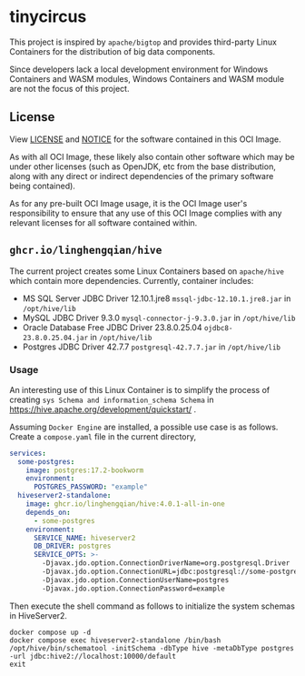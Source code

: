 # tinycircus

This project is inspired by `apache/bigtop` and provides third-party Linux Containers for the distribution of big data
components.

Since developers lack a local development environment for Windows Containers and WASM modules,
Windows Containers and WASM module are not the focus of this project.

## License

View [LICENSE](../../LICENSE) and [NOTICE](../../NOTICE) for the software contained in this OCI Image.

As with all OCI Image, these likely also contain other software which may be under other licenses (such as OpenJDK, 
etc from the base distribution, along with any direct or indirect dependencies of the primary software being contained).

As for any pre-built OCI Image usage, 
it is the OCI Image user's responsibility to ensure that any use of this OCI Image complies with any relevant licenses for all software contained within.

## `ghcr.io/linghengqian/hive`

The current project creates some Linux Containers based on `apache/hive` which contain more dependencies.
Currently, container includes:

- MS SQL Server JDBC Driver 12.10.1.jre8 `mssql-jdbc-12.10.1.jre8.jar` in `/opt/hive/lib`
- MySQL JDBC Driver 9.3.0 `mysql-connector-j-9.3.0.jar` in `/opt/hive/lib`
- Oracle Database Free JDBC Driver 23.8.0.25.04 `ojdbc8-23.8.0.25.04.jar` in `/opt/hive/lib`
- Postgres JDBC Driver 42.7.7 `postgresql-42.7.7.jar` in `/opt/hive/lib`

### Usage

An interesting use of this Linux Container is to simplify the process of creating `sys Schema and information_schema Schema` 
in https://hive.apache.org/development/quickstart/ .

Assuming `Docker Engine` are installed, a possible use case is as follows. Create a `compose.yaml` file in the current directory,

```yaml
services:
  some-postgres:
    image: postgres:17.2-bookworm
    environment:
      POSTGRES_PASSWORD: "example"
  hiveserver2-standalone:
    image: ghcr.io/linghengqian/hive:4.0.1-all-in-one
    depends_on:
      - some-postgres
    environment:
      SERVICE_NAME: hiveserver2
      DB_DRIVER: postgres
      SERVICE_OPTS: >-
        -Djavax.jdo.option.ConnectionDriverName=org.postgresql.Driver
        -Djavax.jdo.option.ConnectionURL=jdbc:postgresql://some-postgres:5432/postgres
        -Djavax.jdo.option.ConnectionUserName=postgres
        -Djavax.jdo.option.ConnectionPassword=example
```

Then execute the shell command as follows to initialize the system schemas in HiveServer2.

```shell
docker compose up -d
docker compose exec hiveserver2-standalone /bin/bash
/opt/hive/bin/schematool -initSchema -dbType hive -metaDbType postgres -url jdbc:hive2://localhost:10000/default
exit
```
